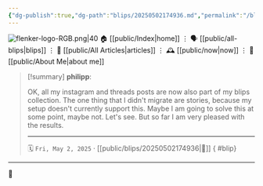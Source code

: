 ```yaml
---
{"dg-publish":true,"dg-path":"blips/20250502174936.md","permalink":"/blips/20250502174936/","title":"philipp @ Friday, May 2nd 2025","created":"2025-05-02T17:49:04","updated":"2025-05-02T17:52:06"}
---
```



<div class="transclusion internal-embed is-loaded"><div class="markdown-embed">




![flenker-logo-RGB.png|40](/img/user/attachments/flenker-logo-RGB.png)
🏠 [[public/Index\|home]]  ⋮ 🗣️ [[public/all-blips\|blips]] ⋮  📝 [[public/All Articles\|articles]]  ⋮ 🕰️ [[public/now\|now]] ⋮ 🪪 [[public/About Me\|about me]]


</div></div>


> [!summary] **philipp**:
>
> OK, all my instagram and threads posts are now also part of my blips collection. The one thing that I didn't migrate are stories, because my setup doesn't currently support this. Maybe I am going to solve this at some point, maybe not. Let's see. But so far I am very pleased with the results.
> - - -
>
> 🗓️ <code>Fri, May 2, 2025</code>   · [[public/blips/20250502174936\|🔗]]
{ #blip}


- - -

 👾
